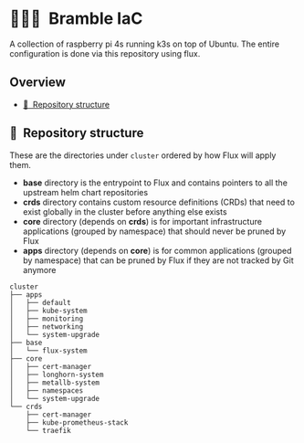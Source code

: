 # :deciduous_tree::deciduous_tree::deciduous_tree:&nbsp; Bramble IaC <!-- omit in toc -->

A collection of raspberry pi 4s running k3s on top of Ubuntu. The entire configuration is done via this repository using flux.
## Overview <!-- omit in toc -->

- [:open_file_folder:&nbsp; Repository structure](#open_file_folder-repository-structure)

## :open_file_folder:&nbsp; Repository structure

These are the directories under `cluster` ordered by how Flux will apply them.

- **base** directory is the entrypoint to Flux and contains pointers to all the upstream helm chart repositories
- **crds** directory contains custom resource definitions (CRDs) that need to exist globally in the cluster before anything else exists
- **core** directory (depends on **crds**) is for important infrastructure applications (grouped by namespace) that should never be pruned by Flux
- **apps** directory (depends on **core**) is for common applications (grouped by namespace) that can be pruned by Flux if they are not tracked by Git anymore

```
cluster
├── apps
│   ├── default
│   ├── kube-system
│   ├── monitoring
│   ├── networking
│   └── system-upgrade
├── base
│   └── flux-system
├── core
│   ├── cert-manager
│   ├── longhorn-system
│   ├── metallb-system
│   ├── namespaces
│   └── system-upgrade
└── crds
    ├── cert-manager
    ├── kube-prometheus-stack
    └── traefik
```